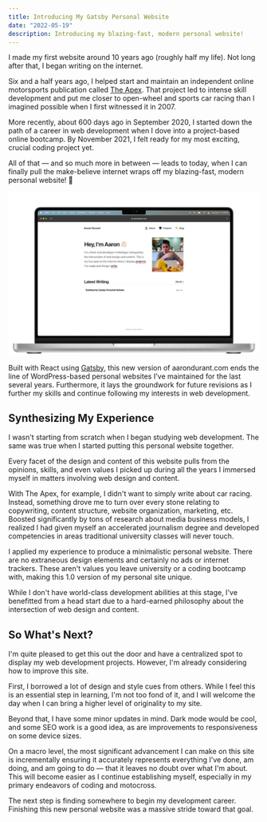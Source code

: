 ```yaml
---
title: Introducing My Gatsby Personal Website
date: "2022-05-19"
description: Introducing my blazing-fast, modern personal website!
---
```


I made my first website around 10 years ago (roughly half my life). Not long after that, I began writing on the internet.

Six and a half years ago, I helped start and maintain an independent online motorsports publication called [The Apex](https://www.theapex.racing/). That project led to intense skill development and put me closer to open-wheel and sports car racing than I imagined possible when I first witnessed it in 2007.

More recently, about 600 days ago in September 2020, I started down the path of a career in web development when I dove into a project-based online bootcamp. By November 2021, I felt ready for my most exciting, crucial coding project yet.

All of that — and so much more in between — leads to today, when I can finally pull the make-believe internet wraps off my blazing-fast, modern personal website! 🎉

![Aaron Durant's new Gatsby personal website](./Aaron-Durant-personal-website.jpg "Aaron Durant's personal website")

Built with React using [Gatsby](https://www.gatsbyjs.com), this new version of aarondurant.com ends the line of WordPress-based personal websites I've maintained for the last several years. Furthermore, it lays the groundwork for future revisions as I further my skills and continue following my interests in web development.

## Synthesizing My Experience

I wasn't starting from scratch when I began studying web development. The same was true when I started putting this personal website together.

Every facet of the design and content of this website pulls from the opinions, skills, and even values I picked up during all the years I immersed myself in matters involving web design and content.

With The Apex, for example, I didn't want to simply write about car racing. Instead, something drove me to turn over every stone relating to copywriting, content structure, website organization, marketing, etc. Boosted significantly by tons of research about media business models, I realized I had given myself an accelerated journalism degree and developed competencies in areas traditional university classes will never touch.

I applied my experience to produce a minimalistic personal website. There are no extraneous design elements and certainly no ads or internet trackers. These aren't values you leave university or a coding bootcamp with, making this 1.0 version of my personal site unique.

While I don't have world-class development abilities at this stage, I've benefitted from a head start due to a hard-earned philosophy about the intersection of web design and content.

## So What's Next?

I'm quite pleased to get this out the door and have a centralized spot to display my web development projects. However, I'm already considering how to improve this site.

First, I borrowed a lot of design and style cues from others. While I feel this is an essential step in learning, I'm not too fond of it, and I will welcome the day when I can bring a higher level of originality to my site.

Beyond that, I have some minor updates in mind. Dark mode would be cool, and some SEO work is a good idea, as are improvements to responsiveness on some device sizes.

On a macro level, the most significant advancement I can make on this site is incrementally ensuring it accurately represents everything I've done, am doing, and am going to do — that it leaves no doubt over what I'm about. This will become easier as I continue establishing myself, especially in my primary endeavors of coding and motocross.

The next step is finding somewhere to begin my development career. Finishing this new personal website was a massive stride toward that goal.

